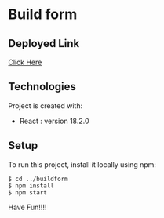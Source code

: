 # Build form

## Deployed Link
[Click Here]()


## Technologies
Project is created with:
* React : version 18.2.0



## Setup
To run this project, install it locally using npm:

```
$ cd ../buildform
$ npm install
$ npm start
```

Have Fun!!!!
